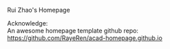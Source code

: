 Rui Zhao's Homepage

Acknowledge:\
An awesome homepage template github repo:  https://github.com/RayeRen/acad-homepage.github.io
